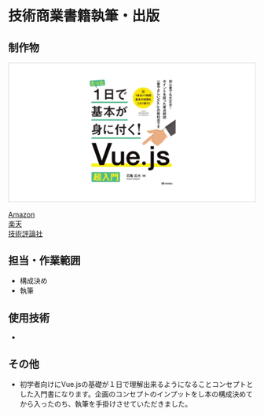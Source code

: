 # 技術商業書籍執筆・出版

## 制作物

<img src="https://github.com/isihigameKoudai/koudai-ishigame/blob/master/assets/img/OneDayVue.png" />

[Amazon](https://www.amazon.co.jp/dp/4297113775/ref=sr_1_1?__mk_ja_JP=%E3%82%AB%E3%82%BF%E3%82%AB%E3%83%8A&dchild=1&keywords=%E3%81%9F%E3%81%A3%E3%81%9F1%E6%97%A5+vue&qid=1588238218&sr=8-1)   
[楽天](https://books.rakuten.co.jp/rb/16317790/)   
[技術評論社](https://gihyo.jp/book/2020/978-4-297-11377-3)

## 担当・作業範囲
- 構成決め
- 執筆

## 使用技術
- 

## その他
- 初学者向けにVue.jsの基礎が１日で理解出来るようになることコンセプトとした入門書になります。企画のコンセプトのインプットをし本の構成決めてから入ったのち、執筆を手掛けさせていただきました。
